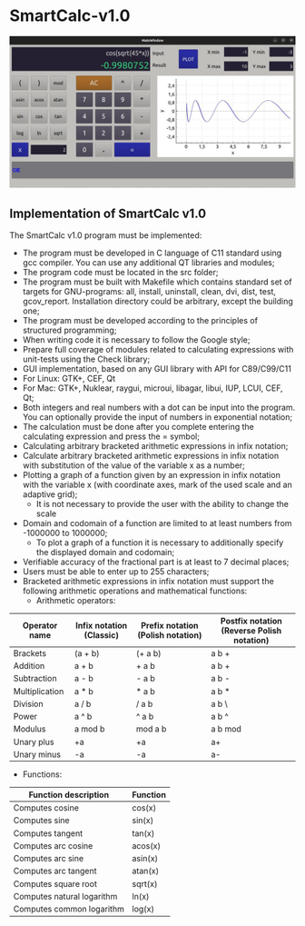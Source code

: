 # SmartCalc-v1.0

![SmartCalc v1.0](https://github.com/Garjelin/SmartCalc-v1.0/blob/main/SmartCalc-v1.0.png)

## Implementation of SmartCalc v1.0
The SmartCalc v1.0 program must be implemented:

* The program must be developed in C language of C11 standard using gcc compiler. You can use any additional QT libraries and modules;
* The program code must be located in the src folder;
* The program must be built with Makefile which contains standard set of targets for GNU-programs: all, install, uninstall, clean, dvi, dist, test, gcov_report. Installation directory could be arbitrary, except the building one;
* The program must be developed according to the principles of structured programming;
* When writing code it is necessary to follow the Google style;
* Prepare full coverage of modules related to calculating expressions with unit-tests using the Check library;
* GUI implementation, based on any GUI library with API for C89/C99/C11
* For Linux: GTK+, CEF, Qt
* For Mac: GTK+, Nuklear, raygui, microui, libagar, libui, IUP, LCUI, CEF, Qt;
* Both integers and real numbers with a dot can be input into the program. You can optionally provide the input of numbers in exponential notation;
* The calculation must be done after you complete entering the calculating expression and press the = symbol;
* Calculating arbitrary bracketed arithmetic expressions in infix notation;
* Calculate arbitrary bracketed arithmetic expressions in infix notation with substitution of the value of the variable x as a number;
* Plotting a graph of a function given by an expression in infix notation with the variable x (with coordinate axes, mark of the used scale and an adaptive grid);
  * It is not necessary to provide the user with the ability to change the scale
* Domain and codomain of a function are limited to at least numbers from -1000000 to 1000000;
  * To plot a graph of a function it is necessary to additionally specify the displayed domain and codomain;
* Verifiable accuracy of the fractional part is at least to 7 decimal places;
* Users must be able to enter up to 255 characters;
* Bracketed arithmetic expressions in infix notation must support the following arithmetic operations and mathematical functions:
  * Arithmetic operators:

|	Operator name	|	Infix notation (Classic)	|	Prefix notation (Polish notation)	|	Postfix notation (Reverse Polish notation)	|
|------------|------------|------------|------------|
|	Brackets	|	(a + b)	|	(+ a b)	|	a b +	|
|	Addition	|	a + b	|	+ a b	|	a b +	|
|	Subtraction	|	a - b	|	- a b	|	a b -	|
|	Multiplication	|	a * b	|	* a b	|	a b *	|
|	Division	|	a / b	|	/ a b	|	a b \	|
|	Power	|	a ^ b	|	^ a b	|	a b ^	|
|	Modulus	|	a mod b	|	mod a b	|	a b mod	|
|	Unary plus	|	+a	|	+a	|	a+	|
|	Unary minus	|	-a	|	-a	|	a-	|
  * Functions:

|	Function description	|	Function	|
|------------|------------|
|	Computes cosine	|	cos(x)	|				
|	Computes sine	|	sin(x)	|				
|	Computes tangent	|	tan(x)	|				
|	Computes arc cosine	|	acos(x)	|				
|	Computes arc sine	|	asin(x)	|				
|	Computes arc tangent	|	atan(x)	|				
|	Computes square root	|	sqrt(x)	|				
|	Computes natural logarithm	|	ln(x)	|				
|	Computes common logarithm	|	log(x)	|				

